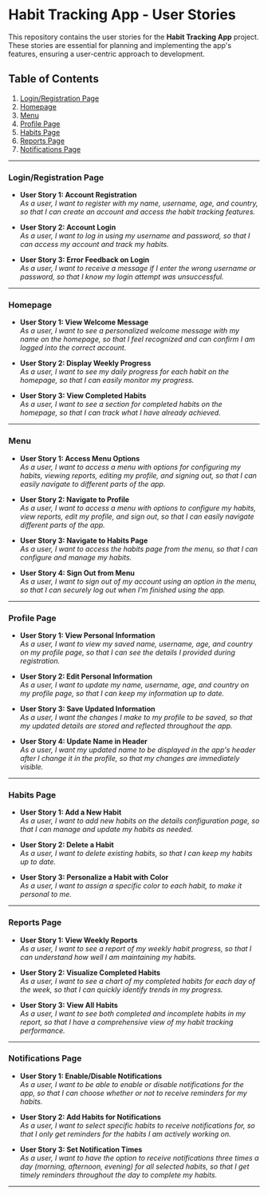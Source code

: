 # Habit Tracking App - User Stories

This repository contains the user stories for the **Habit Tracking App** project. These stories are essential for planning and implementing the app's features, ensuring a user-centric approach to development.

## Table of Contents
1. [Login/Registration Page](#loginregistration-page)
2. [Homepage](#homepage)
3. [Menu](#menu)
4. [Profile Page](#profile-page)
5. [Habits Page](#habits-page)
6. [Reports Page](#reports-page)
7. [Notifications Page](#notifications-page)

---

### Login/Registration Page
- **User Story 1: Account Registration**  
  _As a user, I want to register with my name, username, age, and country, so that I can create an account and access the habit tracking features._

- **User Story 2: Account Login**  
  _As a user, I want to log in using my username and password, so that I can access my account and track my habits._

- **User Story 3: Error Feedback on Login**  
  _As a user, I want to receive a message if I enter the wrong username or password, so that I know my login attempt was unsuccessful._

---

### Homepage
- **User Story 1: View Welcome Message**  
  _As a user, I want to see a personalized welcome message with my name on the homepage, so that I feel recognized and can confirm I am logged into the correct account._

- **User Story 2: Display Weekly Progress**  
  _As a user, I want to see my daily progress for each habit on the homepage, so that I can easily monitor my progress._

- **User Story 3: View Completed Habits**  
  _As a user, I want to see a section for completed habits on the homepage, so that I can track what I have already achieved._

---

### Menu
- **User Story 1: Access Menu Options**  
  _As a user, I want to access a menu with options for configuring my habits, viewing reports, editing my profile, and signing out, so that I can easily navigate to different parts of the app._

- **User Story 2: Navigate to Profile**  
  _As a user, I want to access a menu with options to configure my habits, view reports, edit my profile, and sign out, so that I can easily navigate different parts of the app._

- **User Story 3: Navigate to Habits Page**  
  _As a user, I want to access the habits page from the menu, so that I can configure and manage my habits._

- **User Story 4: Sign Out from Menu**  
  _As a user, I want to sign out of my account using an option in the menu, so that I can securely log out when I'm finished using the app._

---

### Profile Page
- **User Story 1: View Personal Information**  
  _As a user, I want to view my saved name, username, age, and country on my profile page, so that I can see the details I provided during registration._

- **User Story 2: Edit Personal Information**  
  _As a user, I want to update my name, username, age, and country on my profile page, so that I can keep my information up to date._

- **User Story 3: Save Updated Information**  
  _As a user, I want the changes I make to my profile to be saved, so that my updated details are stored and reflected throughout the app._

- **User Story 4: Update Name in Header**  
  _As a user, I want my updated name to be displayed in the app's header after I change it in the profile, so that my changes are immediately visible._

---

### Habits Page
- **User Story 1: Add a New Habit**  
  _As a user, I want to add new habits on the details configuration page, so that I can manage and update my habits as needed._

- **User Story 2: Delete a Habit**  
  _As a user, I want to delete existing habits, so that I can keep my habits up to date._

- **User Story 3: Personalize a Habit with Color**  
  _As a user, I want to assign a specific color to each habit, to make it personal to me._

---

### Reports Page
- **User Story 1: View Weekly Reports**  
  _As a user, I want to see a report of my weekly habit progress, so that I can understand how well I am maintaining my habits._

- **User Story 2: Visualize Completed Habits**  
  _As a user, I want to see a chart of my completed habits for each day of the week, so that I can quickly identify trends in my progress._

- **User Story 3: View All Habits**  
  _As a user, I want to see both completed and incomplete habits in my report, so that I have a comprehensive view of my habit tracking performance._

---

### Notifications Page
- **User Story 1: Enable/Disable Notifications**  
  _As a user, I want to be able to enable or disable notifications for the app, so that I can choose whether or not to receive reminders for my habits._

- **User Story 2: Add Habits for Notifications**  
  _As a user, I want to select specific habits to receive notifications for, so that I only get reminders for the habits I am actively working on._

- **User Story 3: Set Notification Times**  
  _As a user, I want to have the option to receive notifications three times a day (morning, afternoon, evening) for all selected habits, so that I get timely reminders throughout the day to complete my habits._

---